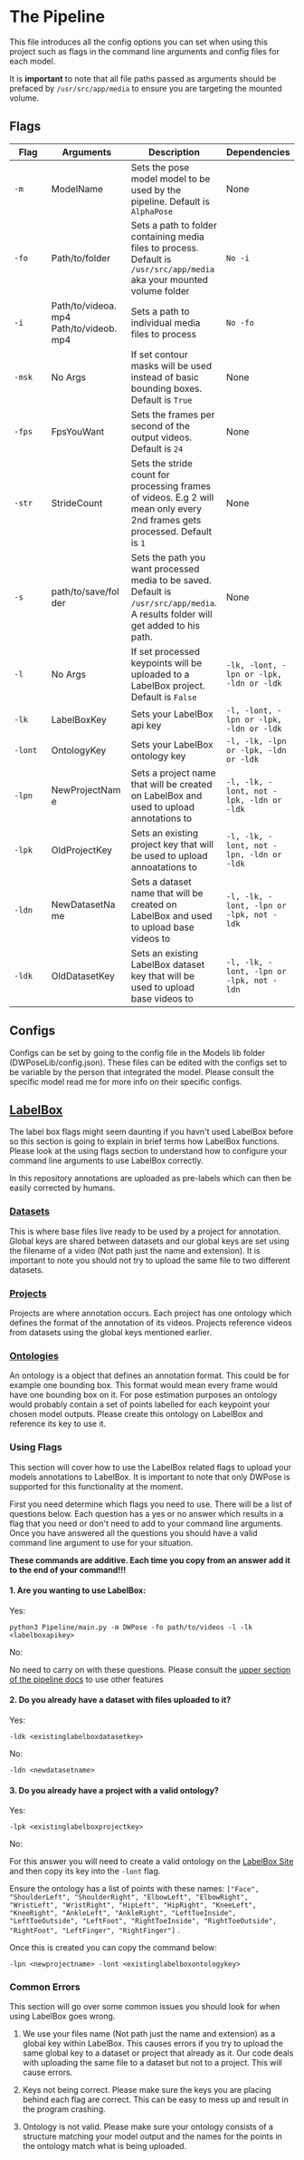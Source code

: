 # The Pipeline

This file introduces all the config options you can set when using this project such as flags in the command line arguments and config files for each model.

It is **important** to note that all file paths passed as arguments should be prefaced by ```/usr/src/app/media``` to ensure you are targeting the mounted volume.

## Flags

| <span style="display: inline-block; width:50px">Flag</span> | <div style="width:125px;">Arguments</div> | Description | Dependencies |
| ------------- | ------------- | ------------- | ------------- |
| <span style="display: inline-block; width:50px">```-m```</span> | <div style="width:125px;">ModelName</div> | Sets the pose model model to be used by the pipeline. Default is ```AlphaPose``` | None |
| <span style="display: inline-block; width:50px">```-fo```</span> | <div style="width:125px;">Path/to/folder</div> | Sets a path to folder containing media files to process. Default is ```/usr/src/app/media``` aka your mounted volume folder | ```No -i``` |
| <span style="display: inline-block; width:50px">```-i```</span> | <div style="width:125px;">Path/to/videoa.mp4 Path/to/videob.mp4</div> | Sets a path to individual media files to process | ```No -fo``` |
| <span style="display: inline-block; width:50px">```-msk```</span> | <div style="width:125px;">No Args</div> | If set contour masks will be used instead of basic bounding boxes. Default is ```True``` | None |
| <span style="display: inline-block; width:50px">```-fps```</span> | <div style="width:125px;">FpsYouWant</div> | Sets the frames per second of the output videos. Default is ```24``` | None |
| <span style="display: inline-block; width:50px">```-str```</span> | <div style="width:125px;">StrideCount</div> | Sets the stride count for processing frames of videos. E.g 2 will mean only every 2nd frames gets processed. Default is ```1``` | None |
| <span style="display: inline-block; width:50px">```-s```</span> | <div style="width:125px;">path/to/save/folder</div> | Sets the path you want processed media to be saved. Default is ```/usr/src/app/media```. A results folder will get added to his path. | None |
| <span style="display: inline-block; width:50px">```-l```</span> | <div style="width:125px;">No Args</div> | If set processed keypoints will be uploaded to a LabelBox project. Default is ```False``` | ```-lk, -lont, -lpn or -lpk, -ldn or -ldk``` |
| <span style="display: inline-block; width:50px">```-lk```</span> | <div style="width:125px;">LabelBoxKey</div> | Sets your LabelBox api key | ```-l, -lont, -lpn or -lpk, -ldn or -ldk``` |
| <span style="display: inline-block; width:50px">```-lont```</span> | <div style="width:125px;">OntologyKey</div> | Sets your LabelBox ontology key | ```-l, -lk, -lpn or -lpk, -ldn or -ldk``` |
| <span style="display: inline-block; width:50px">```-lpn```</span> | <div style="width:125px;">NewProjectName</div> | Sets a project name that will be created on LabelBox and used to upload annotations to | ```-l, -lk, -lont, not -lpk, -ldn or -ldk``` |
| <span style="display: inline-block; width:50px">```-lpk```</span> | <div style="width:125px;">OldProjectKey</div> | Sets an existing project key that will be used to upload annoatations to | ```-l, -lk, -lont, not -lpn, -ldn or -ldk``` |
| <span style="display: inline-block; width:50px">```-ldn```</span> | <div style="width:125px;">NewDatasetName</div> | Sets a dataset name that will be created on LabelBox and used to upload base videos to | ```-l, -lk, -lont, -lpn or -lpk, not -ldk``` |
| <span style="display: inline-block; width:50px">```-ldk```</span> | <div style="width:125px;">OldDatasetKey</div> | Sets an existing LabelBox dataset key that will be used to upload base videos to | ```-l, -lk, -lont, -lpn or -lpk, not -ldn``` |

## Configs

Configs can be set by going to the config file in the Models lib folder (DWPoseLib/config.json). These files can be edited with the configs set to be variable by the person that integrated the model. Please consult the specific model read me for more info on their specific configs.

## [LabelBox](https://docs.labelbox.com/)

The label box flags might seem daunting if you havn't used LabelBox before so this section is going to explain in brief terms how LabelBox functions. Please look at the using flags section to understand how to configure your command line arguments to use LabelBox correctly.

In this repository annotations are uploaded as pre-labels which can then be easily corrected by humans.

### [Datasets](https://docs.labelbox.com/docs/datasets-datarows)

This is where base files live ready to be used by a project for annotation. Global keys are shared between datasets and our global keys are set using the filename of a video (Not path just the name and extension). It is important to note you should not try to upload the same file to two different datasets.

### [Projects](https://docs.labelbox.com/docs/what-is-a-project)

Projects are where annotation occurs. Each project has one ontology which defines the format of the annotation of its videos. Projects reference videos from datasets using the global keys mentioned earlier.

### [Ontologies](https://docs.labelbox.com/docs/labelbox-ontology)

An ontology is a object that defines an annotation format. This could be for example one bounding box. This format would mean every frame would have one bounding box on it. For pose estimation purposes an ontology would probably contain a set of points labelled for each keypoint your chosen model outputs. Please create this ontology on LabelBox and reference its key to use it.

### Using Flags

This section will cover how to use the LabelBox related flags to upload your models annotations to LabelBox. It is important to note that only DWPose is supported for this functionality at the moment.

First you need determine which flags you need to use. There will be a list of questions below. Each question has a yes or no answer which results in a flag that you need or don't need to add to your command line arguments. Once you have answered all the questions you should have a valid command line argument to use for your situation.

**These commands are additive. Each time you copy from an answer add it to the end of your command!!!**

#### 1. Are you wanting to use LabelBox:

Yes:

```
python3 Pipeline/main.py -m DWPose -fo path/to/videos -l -lk <labelboxapikey>
```

No:

No need to carry on with these questions. Please consult the [upper section of the pipeline docs](https://github.com/Surfytom/Swim2DPose/blob/main/Pipeline/PipelineREADME.md) to use other features

#### 2. Do you already have a dataset with files uploaded to it?

Yes:

```
-ldk <existinglabelboxdatasetkey>
```

No:

```
-ldn <newdatasetname>
```

#### 3. Do you already have a project with a valid ontology?

Yes:

```
-lpk <existinglabelboxprojectkey>
```

No:

For this answer you will need to create a valid ontology on the [LabelBox Site](https://app.labelbox.com/) and then copy its key into the ```-lont``` flag. 

Ensure the ontology has a list of points with these names: ```["Face", "ShoulderLeft", "ShoulderRight", "ElbowLeft", "ElbowRight", "WristLeft", "WristRight", "HipLeft", "HipRight", "KneeLeft", "KneeRight", "AnkleLeft", "AnkleRight", "LeftToeInside", "LeftToeOutside", "LeftFoot", "RightToeInside", "RightToeOutside", "RightFoot", "LeftFinger", "RightFinger"]``` . 

Once this is created you can copy the command below:

```
-lpn <newprojectname> -lont <existinglabelboxontologykey>
```

### Common Errors

This section will go over some common issues you should look for when using LabelBox goes wrong.

1. We use your files name (Not path just the name and extension) as a global key within LabelBox. This causes errors if you try to upload the same global key to a dataset or project that already as it. Our code deals with uploading the same file to a dataset but not to a project. This will cause errors.

2. Keys not being correct. Please make sure the keys you are placing behind each flag are correct. This can be easy to mess up and result in the program crashing.

3. Ontology is not valid. Please make sure your ontology consists of a structure matching your model output and the names for the points in the ontology match what is being uploaded.